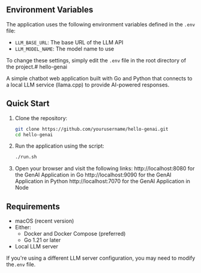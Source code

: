 ## Environment Variables

The application uses the following environment variables defined in the `.env` file:

- `LLM_BASE_URL`: The base URL of the LLM API
- `LLM_MODEL_NAME`: The model name to use

To change these settings, simply edit the `.env` file in the root directory of the project.# hello-genai

A simple chatbot web application built with Go and Python that connects to a local LLM service (llama.cpp) to provide AI-powered responses.

## Quick Start

1. Clone the repository:
   ```bash
   git clone https://github.com/yourusername/hello-genai.git
   cd hello-genai
   ```

2. Run the application using the script:
   ```bash
   ./run.sh
   ```

3. Open your browser and visit the following links:
   http://localhost:8080 for the GenAI Application in Go
   http://localhost:9090 for the GenAI Application in Python
   http://localhost:7070 for the GenAI Application in Node

## Requirements

- macOS (recent version)
- Either:
  - Docker and Docker Compose (preferred)
  - Go 1.21 or later
- Local LLM server

If you're using a different LLM server configuration, you may need to modify the`.env` file.
